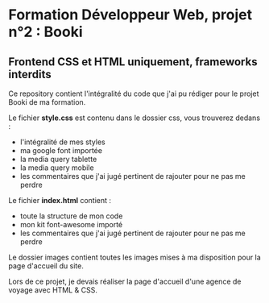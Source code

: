 # Formation Développeur Web, projet n°2 : Booki
## Frontend CSS et HTML uniquement, frameworks interdits

Ce repository contient l'intégralité du code que j'ai pu rédiger pour le projet Booki de ma formation.

Le fichier **style.css** est contenu dans le dossier css, vous trouverez dedans :
- l'intégralité de mes styles
- ma google font importée
- la media query tablette
- la media query mobile
- les commentaires que j'ai jugé pertinent de rajouter pour ne pas me perdre

Le fichier **index.html** contient :
- toute la structure de mon code
- mon kit font-awesome importé
- les commentaires que j'ai jugé pertinent de rajouter pour ne pas me perdre

Le dossier images contient toutes les images mises à ma disposition pour la page d'accueil du site.

Lors de ce projet, je devais réaliser la page d'accueil d'une agence de voyage avec HTML & CSS.
